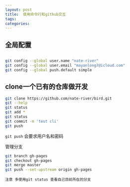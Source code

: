 ```yaml
---
layout: post
title:  使用命令行和github交互
tags:
categories:
---
```


## 全局配置

```sh

git config --global user.name "nate-river"
git config --global user.email "mayanlong7@icloud.com"
git config --global push.default simple

```

## clone一个已有的仓库做开发

```sh
git clone https://github.com/nate-river/bird.git
git --help
git status
git add *
git status
git commit -m 'test cli'
git push  
```

`git push` 会要求用户名和密码


管理分支

```sh
git branch gh-pages
git checkout gh-pages
git merge master
git push --set-upstream origin gh-pages
```

`注意 多使用git status 查看自己目前所在的分支`
